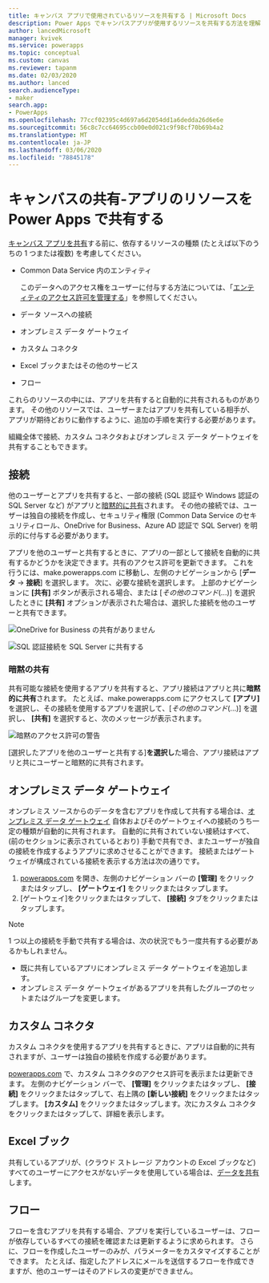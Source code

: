 ```yaml
---
title: キャンバス アプリで使用されているリソースを共有する | Microsoft Docs
description: Power Apps でキャンバスアプリが使用するリソースを共有する方法を理解する
author: lancedMicrosoft
manager: kvivek
ms.service: powerapps
ms.topic: conceptual
ms.custom: canvas
ms.reviewer: tapanm
ms.date: 02/03/2020
ms.author: lanced
search.audienceType:
- maker
search.app:
- PowerApps
ms.openlocfilehash: 77ccf02395c4d697a6d2054dd1a6dedda26d6e6e
ms.sourcegitcommit: 56c8c7cc64695ccb00e0d021c9f98cf70b69b4a2
ms.translationtype: MT
ms.contentlocale: ja-JP
ms.lasthandoff: 03/06/2020
ms.locfileid: "78845178"
---
```

# <a name="share-canvas-app-resources-in-power-apps"></a>キャンバスの共有-アプリのリソースを Power Apps で共有する

[キャンバス アプリを共有](share-app.md)する前に、依存するリソースの種類 (たとえば以下のうちの 1 つまたは複数) を考慮してください。

* Common Data Service 内のエンティティ

    このデータへのアクセス権をユーザーに付与する方法については、「[エンティティのアクセス許可を管理する](share-app.md#manage-entity-permissions)」を参照してください。
    
* データ ソースへの接続
* オンプレミス データ ゲートウェイ
* カスタム コネクタ
* Excel ブックまたはその他のサービス
* フロー

これらのリソースの中には、アプリを共有すると自動的に共有されるものがあります。 その他のリソースでは、ユーザーまたはアプリを共有している相手が、アプリが期待どおりに動作するように、追加の手順を実行する必要があります。

組織全体で接続、カスタム コネクタおよびオンプレミス データ ゲートウェイを共有することもできます。

## <a name="connections"></a>接続

他のユーザーとアプリを共有すると、一部の接続 (SQL 認証や Windows 認証の SQL Server など) がアプリと[暗黙的に共有](share-app-resources.md#implicit-sharing)されます。 その他の接続では、ユーザーは独自の接続を作成し、セキュリティ権限 (Common Data Service のセキュリティロール、OneDrive for Business、Azure AD 認証で SQL Server) を明示的に付与する必要があります。

アプリを他のユーザーと共有するときに、アプリの一部として接続を自動的に共有するかどうかを決定できます。共有のアクセス許可を更新できます。 これを行うには、make.powerapps.com に移動し、左側のナビゲーションから [**データ** -> **接続**] を選択します。 次に、必要な接続を選択します。 上部のナビゲーションに **[共有]** ボタンが表示される場合、または [*その他のコマンド*(...)] を選択したときに **[共有]** オプションが表示された場合は、選択した接続を他のユーザーと共有できます。

  ![OneDrive for Business の共有がありません](./media/share-app-resources/shared-connections-odb.png)

  ![SQL 認証接続を SQL Server に共有する](./media/share-app-resources/shared-connections-sqlauth.png)

### <a name="implicit-sharing"></a>暗黙の共有

共有可能な接続を使用するアプリを共有すると、アプリ接続はアプリと共に**暗黙的に共有**されます。 たとえば、make.powerapps.com にアクセスして **[アプリ]** を選択し、その接続を使用するアプリを選択して、[*その他のコマンド*(...)] を選択し、 **[共有]** を選択すると、次のメッセージが表示されます。

  ![暗黙のアクセス許可の警告](./media/share-app-resources/share-app-implicit-permission.png)

[選択したアプリを他のユーザーと共有する]**を選択し**た場合、アプリ接続はアプリと共にユーザーと暗黙的に共有されます。

## <a name="on-premises-data-gateways"></a>オンプレミス データ ゲートウェイ
オンプレミス ソースからのデータを含むアプリを作成して共有する場合は、[オンプレミス データ ゲートウェイ](gateway-management.md) 自体およびそのゲートウェイへの接続のうち一定の種類が自動的に共有されます。 自動的に共有されていない接続はすべて、(前のセクションに表示されているとおり) 手動で共有でき、またユーザーが独自の接続を作成するようアプリに求めさせることができます。 接続またはゲートウェイが構成されている接続を表示する方法は次の通りです。

1. [powerapps.com](https://make.powerapps.com?utm_source=padocs&utm_medium=linkinadoc&utm_campaign=referralsfromdoc) を開き、左側のナビゲーション バーの **[管理]** をクリックまたはタップし、 **[ゲートウェイ]** をクリックまたはタップします。
2. [ゲートウェイ]をクリックまたはタップして、 **[接続]** タブをクリックまたはタップします。

> [!NOTE]
> 1 つ以上の接続を手動で共有する場合は、次の状況でもう一度共有する必要があるかもしれません。

* 既に共有しているアプリにオンプレミス データ ゲートウェイを追加します。
* オンプレミス データ ゲートウェイがあるアプリを共有したグループのセットまたはグループを変更します。

## <a name="custom-connectors"></a>カスタム コネクタ
カスタム コネクタを使用するアプリを共有するときに、アプリは自動的に共有されますが、ユーザーは独自の接続を作成する必要があります。

[powerapps.com](https://make.powerapps.com?utm_source=padocs&utm_medium=linkinadoc&utm_campaign=referralsfromdoc) で、カスタム コネクタのアクセス許可を表示または更新できます。 左側のナビゲーション バーで、 **[管理]** をクリックまたはタップし、 **[接続]** をクリックまたはタップして、右上隅の **[新しい接続]** をクリックまたはタップします。 **[カスタム]** をクリックまたはタップします。次にカスタム コネクタをクリックまたはタップして、詳細を表示します。

## <a name="excel-workbooks"></a>Excel ブック
共有しているアプリが、(クラウド ストレージ アカウントの Excel ブックなど) すべてのユーザーにアクセスがないデータを使用している場合は、[データを共有](share-app-data.md)します。

## <a name="flows"></a>フロー
フローを含むアプリを共有する場合、アプリを実行しているユーザーは、フローが依存しているすべての接続を確認または更新するように求められます。 さらに、フローを作成したユーザーのみが、パラメーターをカスタマイズすることができます。 たとえば、指定したアドレスにメールを送信するフローを作成できますが、他のユーザーはそのアドレスの変更ができません。


